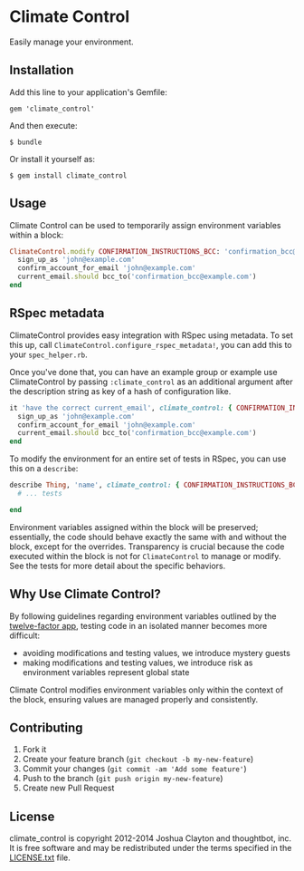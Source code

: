 # Climate Control

Easily manage your environment.

## Installation

Add this line to your application's Gemfile:

    gem 'climate_control'

And then execute:

    $ bundle

Or install it yourself as:

    $ gem install climate_control

## Usage

Climate Control can be used to temporarily assign environment variables
within a block:

```ruby
ClimateControl.modify CONFIRMATION_INSTRUCTIONS_BCC: 'confirmation_bcc@example.com' do
  sign_up_as 'john@example.com'
  confirm_account_for_email 'john@example.com'
  current_email.should bcc_to('confirmation_bcc@example.com')
end
```

## RSpec metadata

ClimateControl provides easy integration with RSpec using metadata. To set this
up, call `ClimateControl.configure_rspec_metadata!`, you can add this to your `spec_helper.rb`.

Once you've done that, you can have an example group or example use
ClimateControl by passing `:climate_control` as an additional argument after the description
string as key of a hash of configuration like.

```ruby
it 'have the correct current_email', climate_control: { CONFIRMATION_INSTRUCTIONS_BCC: 'confirmation_bcc@example.com' } do
  sign_up_as 'john@example.com'
  confirm_account_for_email 'john@example.com'
  current_email.should bcc_to('confirmation_bcc@example.com')
end
```

To modify the environment for an entire set of tests in RSpec, you can use this on a `describe`:

```ruby
describe Thing, 'name', climate_control: { CONFIRMATION_INSTRUCTIONS_BCC: 'confirmation_bcc@example.com' } do
  # ... tests

end
```

Environment variables assigned within the block will be preserved;
essentially, the code should behave exactly the same with and without the
block, except for the overrides. Transparency is crucial because the code
executed within the block is not for `ClimateControl` to manage or modify. See
the tests for more detail about the specific behaviors.

## Why Use Climate Control?

By following guidelines regarding environment variables outlined by the
[twelve-factor app](http://12factor.net/config), testing code in an isolated
manner becomes more difficult:

* avoiding modifications and testing values, we introduce mystery guests
* making modifications and testing values, we introduce risk as environment
  variables represent global state

Climate Control modifies environment variables only within the context of the
block, ensuring values are managed properly and consistently.

## Contributing

1. Fork it
2. Create your feature branch (`git checkout -b my-new-feature`)
3. Commit your changes (`git commit -am 'Add some feature'`)
4. Push to the branch (`git push origin my-new-feature`)
5. Create new Pull Request

## License

climate_control is copyright 2012-2014 Joshua Clayton and thoughtbot, inc. It is free software and may be redistributed under the terms specified in the [LICENSE.txt](https://github.com/thoughtbot/climate_control/blob/master/LICENSE.txt) file.
